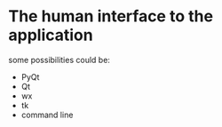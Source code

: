 # The human interface to the application

some possibilities could be:

* PyQt
* Qt
* wx
* tk
* command line


